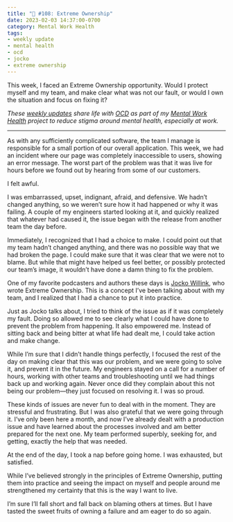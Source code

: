 ```yaml
---
title: "🧠 #108: Extreme Ownership"
date: 2023-02-03 14:37:00-0700
category: Mental Work Health
tags:
- weekly update
- mental health
- ocd
- jocko
- extreme ownership
---
```


This week, I faced an Extreme Ownership opportunity. Would I protect myself and my team, and make clear what was not our fault, or would I own the situation and focus on fixing it?

_These [weekly updates](https://bennorris.com/tags/weekly-update/) share life with [OCD](https://bennorris.com/tags/ocd/) as part of my [Mental Work Health](https://bennorris.com/mental-work-health/) project to reduce stigma around mental health, especially at work._

***

As with any sufficiently complicated software, the team I manage is responsible for a small portion of our overall application. This week, we had an incident where our page was completely inaccessible to users, showing an error message. The worst part of the problem was that it was live for hours before we found out by hearing from some of our customers.

I felt awful.

I was embarrassed, upset, indignant, afraid, and defensive. We hadn’t changed anything, so we weren’t sure how it had happened or why it was failing. A couple of my engineers started looking at it, and quickly realized that whatever had caused it, the issue began with the release from another team the day before.

Immediately, I recognized that I had a choice to make. I could point out that my team hadn’t changed anything, and there was no possible way that we had broken the page. I could make sure that it was clear that we were not to blame. But while that might have helped us feel better, or possibly protected our team’s image, it wouldn’t have done a damn thing to fix the problem.

One of my favorite podcasters and authors these days is [Jocko Willink](https://bennorris.com/tags/jocko), who wrote Extreme Ownership. This is a concept I’ve been talking about with my team, and I realized that I had a chance to put it into practice.

Just as Jocko talks about, I tried to think of the issue as if it was completely my fault. Doing so allowed me to see clearly what I could have done to prevent the problem from happening. It also empowered me. Instead of sitting back and being bitter at what life had dealt me, I could take action and make change.

While I’m sure that I didn’t handle things perfectly, I focused the rest of the day on making clear that this was our problem, and we were going to solve it, and prevent it in the future. My engineers stayed on a call for a number of hours, working with other teams and troubleshooting until we had things back up and working again. Never once did they complain about this not being our problem—they just focused on resolving it. I was so proud.

These kinds of issues are never fun to deal with in the moment. They are stressful and frustrating. But I was also grateful that we were going through it. I’ve only been here a month, and now I’ve already dealt with a production issue and have learned about the processes involved and am better prepared for the next one. My team performed superbly, seeking for, and getting, exactly the help that was needed.

At the end of the day, I took a nap before going home. I was exhausted, but satisfied.

While I’ve believed strongly in the principles of Extreme Ownership, putting them into practice and seeing the impact on myself and people around me strengthened my certainty that this is the way I want to live.

I’m sure I’ll fall short and fall back on blaming others at times. But I have tasted the sweet fruits of owning a failure and am eager to do so again.



